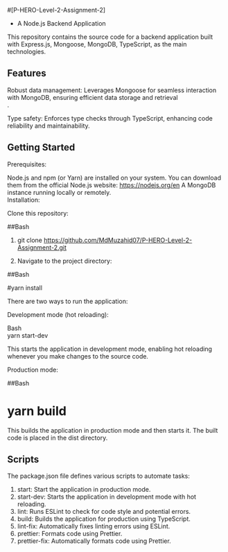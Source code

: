 #[P-HERO-Level-2-Assignment-2]
- A Node.js Backend Application<br>

This repository contains the source code for a backend application built with Express.js, Mongoose, MongoDB, TypeScript, as the main technologies.<br>

## Features<br>

Robust data management: Leverages Mongoose for seamless interaction with MongoDB, ensuring efficient data storage and retrieval<br>.

Type safety: Enforces type checks through TypeScript, enhancing code reliability and maintainability.<br>


## Getting Started<br>

Prerequisites:<br>

Node.js and npm (or Yarn) are installed on your system. You can download them from the official Node.js website: https://nodejs.org/en
A MongoDB instance running locally or remotely.<br>
Installation:<br>

Clone this repository:<br>

##Bash<br>

1. git clone https://github.com/MdMuzahid07/P-HERO-Level-2-Assignment-2.git<br>

2. Navigate to the project directory:<br>

##Bash<br>

#yarn install<br>


There are two ways to run the application:<br>

Development mode (hot reloading):<br>

Bash<br>
yarn start-dev<br>


This starts the application in development mode, enabling hot reloading whenever you make changes to the source code.<br>

Production mode:<br>

##Bash<br>

# yarn build<br>


This builds the application in production mode and then starts it. The built code is placed in the dist directory.<br>

## Scripts<br>

The package.json file defines various scripts to automate tasks:<br>

1. start: Start the application in production mode. <br>
2. start-dev: Starts the application in development mode with hot reloading. <br>
3. lint: Runs ESLint to check for code style and potential errors. <br>
4. build: Builds the application for production using TypeScript. <br>
5. lint-fix: Automatically fixes linting errors using ESLint. <br>
6. prettier: Formats code using Prettier. <br>
7. prettier-fix: Automatically formats code using Prettier. <br>
